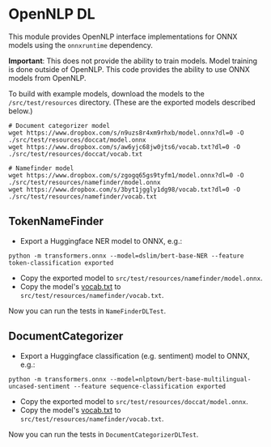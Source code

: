 # OpenNLP DL

This module provides OpenNLP interface implementations for ONNX models using the `onnxruntime` dependency.

**Important**: This does not provide the ability to train models. Model training is done outside of OpenNLP. This code provides the ability to use ONNX models from OpenNLP.

To build with example models, download the models to the `/src/test/resources` directory. (These are the exported models described below.)

```
# Document categorizer model
wget https://www.dropbox.com/s/n9uzs8r4xm9rhxb/model.onnx?dl=0 -O ./src/test/resources/doccat/model.onnx
wget https://www.dropbox.com/s/aw6yjc68jw0jts6/vocab.txt?dl=0 -O ./src/test/resources/doccat/vocab.txt

# Namefinder model
wget https://www.dropbox.com/s/zgogq65gs9tyfm1/model.onnx?dl=0 -O ./src/test/resources/namefinder/model.onnx
wget https://www.dropbox.com/s/3byt1jggly1dg98/vocab.txt?dl=0 -O ./src/test/resources/namefinder/vocab.txt
```

## TokenNameFinder

* Export a Huggingface NER model to ONNX, e.g.:

```
python -m transformers.onnx --model=dslim/bert-base-NER --feature token-classification exported
```

* Copy the exported model to `src/test/resources/namefinder/model.onnx`.
* Copy the model's [vocab.txt](https://huggingface.co/dslim/bert-base-NER/tree/main) to `src/test/resources/namefinder/vocab.txt`.

Now you can run the tests in `NameFinderDLTest`.

## DocumentCategorizer

* Export a Huggingface classification (e.g. sentiment) model to ONNX, e.g.:

```
python -m transformers.onnx --model=nlptown/bert-base-multilingual-uncased-sentiment --feature sequence-classification exported
```

* Copy the exported model to `src/test/resources/doccat/model.onnx`.
* Copy the model's [vocab.txt](https://huggingface.co/nlptown/bert-base-multilingual-uncased-sentiment/tree/main) to `src/test/resources/namefinder/vocab.txt`.

Now you can run the tests in `DocumentCategorizerDLTest`.